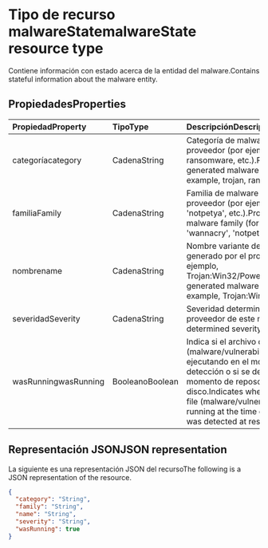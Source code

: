 # <a name="malwarestate-resource-type"></a><span data-ttu-id="72363-101">Tipo de recurso malwareState</span><span class="sxs-lookup"><span data-stu-id="72363-101">malwareState resource type</span></span>

<span data-ttu-id="72363-102">Contiene información con estado acerca de la entidad del malware.</span><span class="sxs-lookup"><span data-stu-id="72363-102">Contains stateful information about the malware entity.</span></span>

## <a name="properties"></a><span data-ttu-id="72363-103">Propiedades</span><span class="sxs-lookup"><span data-stu-id="72363-103">Properties</span></span>

| <span data-ttu-id="72363-104">Propiedad</span><span class="sxs-lookup"><span data-stu-id="72363-104">Property</span></span>   | <span data-ttu-id="72363-105">Tipo</span><span class="sxs-lookup"><span data-stu-id="72363-105">Type</span></span>|<span data-ttu-id="72363-106">Descripción</span><span class="sxs-lookup"><span data-stu-id="72363-106">Description</span></span>|
|:---------------|:--------|:----------|
|<span data-ttu-id="72363-107">categoría</span><span class="sxs-lookup"><span data-stu-id="72363-107">category</span></span>|<span data-ttu-id="72363-108">Cadena</span><span class="sxs-lookup"><span data-stu-id="72363-108">String</span></span>|<span data-ttu-id="72363-109">Categoría de malware generada por el proveedor (por ejemplo, troyano, ransomware, etc.).</span><span class="sxs-lookup"><span data-stu-id="72363-109">Provider-generated malware category (for example, trojan, ransomware, etc.).</span></span>|
|<span data-ttu-id="72363-110">familia</span><span class="sxs-lookup"><span data-stu-id="72363-110">Family</span></span>|<span data-ttu-id="72363-111">Cadena</span><span class="sxs-lookup"><span data-stu-id="72363-111">String</span></span>|<span data-ttu-id="72363-112">Familia de malware generada por el proveedor (por ejemplo 'wannacry', 'notpetya', etc.).</span><span class="sxs-lookup"><span data-stu-id="72363-112">Provider-generated malware family (for example, 'wannacry', 'notpetya', etc.).</span></span>|
|<span data-ttu-id="72363-113">nombre</span><span class="sxs-lookup"><span data-stu-id="72363-113">name</span></span>|<span data-ttu-id="72363-114">Cadena</span><span class="sxs-lookup"><span data-stu-id="72363-114">String</span></span>|<span data-ttu-id="72363-115">Nombre variante de malware generado por el proveedor (por ejemplo, Trojan:Win32/Powessere.H).</span><span class="sxs-lookup"><span data-stu-id="72363-115">Provider-generated malware variant name (for example, Trojan:Win32/Powessere.H).</span></span>|
|<span data-ttu-id="72363-116">severidad</span><span class="sxs-lookup"><span data-stu-id="72363-116">Severity</span></span>|<span data-ttu-id="72363-117">Cadena</span><span class="sxs-lookup"><span data-stu-id="72363-117">String</span></span>|<span data-ttu-id="72363-118">Severidad determinada por el proveedor de este malware.</span><span class="sxs-lookup"><span data-stu-id="72363-118">Provider-determined severity of this malware.</span></span>|
|<span data-ttu-id="72363-119">wasRunning</span><span class="sxs-lookup"><span data-stu-id="72363-119">wasRunning</span></span>|<span data-ttu-id="72363-120">Booleano</span><span class="sxs-lookup"><span data-stu-id="72363-120">Boolean</span></span>|<span data-ttu-id="72363-121">Indica si el archivo detectado (malware/vulnerabilidad) se estaba ejecutando en el momento de la detección o si se detectó en el momento de reposo del disco.</span><span class="sxs-lookup"><span data-stu-id="72363-121">Indicates whether the detected file (malware/vulnerability) was running at the time of detection or was detected at rest on the disk.</span></span>|

## <a name="json-representation"></a><span data-ttu-id="72363-122">Representación JSON</span><span class="sxs-lookup"><span data-stu-id="72363-122">JSON representation</span></span>

<span data-ttu-id="72363-123">La siguiente es una representación JSON del recurso</span><span class="sxs-lookup"><span data-stu-id="72363-123">The following is a JSON representation of the resource.</span></span>

<!-- {
  "blockType": "resource",
  "optionalProperties": [

  ],
  "@odata.type": "microsoft.graph.malwareState"
}-->

```json
{
  "category": "String",
  "family": "String",
  "name": "String",
  "severity": "String",
  "wasRunning": true
}

```

<!-- uuid: 8fcb5dbc-d5aa-4681-8e31-b001d5168d79
2015-10-25 14:57:30 UTC -->
<!-- {
  "type": "#page.annotation",
  "description": "malwareState resource",
  "keywords": "",
  "section": "documentation",
  "tocPath": ""
}-->